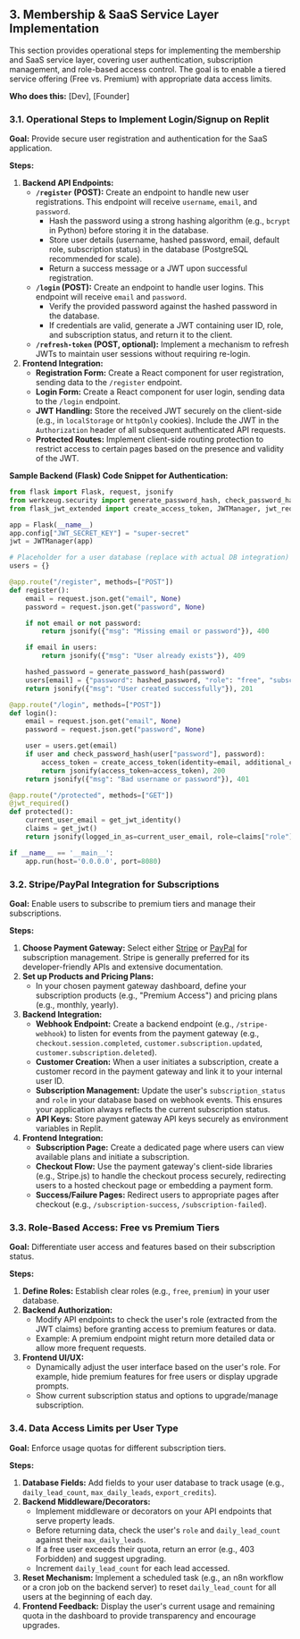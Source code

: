 ## 3. Membership & SaaS Service Layer Implementation

This section provides operational steps for implementing the membership and SaaS service layer, covering user authentication, subscription management, and role-based access control. The goal is to enable a tiered service offering (Free vs. Premium) with appropriate data access limits.

**Who does this:** [Dev], [Founder]

### 3.1. Operational Steps to Implement Login/Signup on Replit

**Goal:** Provide secure user registration and authentication for the SaaS application.

**Steps:**
1.  **Backend API Endpoints:**
    *   **`/register` (POST):** Create an endpoint to handle new user registrations. This endpoint will receive `username`, `email`, and `password`.
        *   Hash the password using a strong hashing algorithm (e.g., `bcrypt` in Python) before storing it in the database.
        *   Store user details (username, hashed password, email, default role, subscription status) in the database (PostgreSQL recommended for scale).
        *   Return a success message or a JWT upon successful registration.
    *   **`/login` (POST):** Create an endpoint to handle user logins. This endpoint will receive `email` and `password`.
        *   Verify the provided password against the hashed password in the database.
        *   If credentials are valid, generate a JWT containing user ID, role, and subscription status, and return it to the client.
    *   **`/refresh-token` (POST, optional):** Implement a mechanism to refresh JWTs to maintain user sessions without requiring re-login.
2.  **Frontend Integration:**
    *   **Registration Form:** Create a React component for user registration, sending data to the `/register` endpoint.
    *   **Login Form:** Create a React component for user login, sending data to the `/login` endpoint.
    *   **JWT Handling:** Store the received JWT securely on the client-side (e.g., in `localStorage` or `httpOnly` cookies). Include the JWT in the `Authorization` header of all subsequent authenticated API requests.
    *   **Protected Routes:** Implement client-side routing protection to restrict access to certain pages based on the presence and validity of the JWT.

**Sample Backend (Flask) Code Snippet for Authentication:**

```python
from flask import Flask, request, jsonify
from werkzeug.security import generate_password_hash, check_password_hash
from flask_jwt_extended import create_access_token, JWTManager, jwt_required, get_jwt_identity

app = Flask(__name__)
app.config["JWT_SECRET_KEY"] = "super-secret"
jwt = JWTManager(app)

# Placeholder for a user database (replace with actual DB integration)
users = {}

@app.route("/register", methods=["POST"])
def register():
    email = request.json.get("email", None)
    password = request.json.get("password", None)

    if not email or not password:
        return jsonify({"msg": "Missing email or password"}), 400

    if email in users:
        return jsonify({"msg": "User already exists"}), 409

    hashed_password = generate_password_hash(password)
    users[email] = {"password": hashed_password, "role": "free", "subscription_status": "inactive"}
    return jsonify({"msg": "User created successfully"}), 201

@app.route("/login", methods=["POST"])
def login():
    email = request.json.get("email", None)
    password = request.json.get("password", None)

    user = users.get(email)
    if user and check_password_hash(user["password"], password):
        access_token = create_access_token(identity=email, additional_claims={"role": user["role"], "subscription_status": user["subscription_status"]})
        return jsonify(access_token=access_token), 200
    return jsonify({"msg": "Bad username or password"}), 401

@app.route("/protected", methods=["GET"])
@jwt_required()
def protected():
    current_user_email = get_jwt_identity()
    claims = get_jwt()
    return jsonify(logged_in_as=current_user_email, role=claims["role"], subscription=claims["subscription_status"]), 200

if __name__ == '__main__':
    app.run(host='0.0.0.0', port=8080)
```

### 3.2. Stripe/PayPal Integration for Subscriptions

**Goal:** Enable users to subscribe to premium tiers and manage their subscriptions.

**Steps:**
1.  **Choose Payment Gateway:** Select either [Stripe](https://stripe.com/) or [PayPal](https://www.paypal.com/us/business/platforms-and-marketplaces) for subscription management. Stripe is generally preferred for its developer-friendly APIs and extensive documentation.
2.  **Set up Products and Pricing Plans:**
    *   In your chosen payment gateway dashboard, define your subscription products (e.g., "Premium Access") and pricing plans (e.g., monthly, yearly).
3.  **Backend Integration:**
    *   **Webhook Endpoint:** Create a backend endpoint (e.g., `/stripe-webhook`) to listen for events from the payment gateway (e.g., `checkout.session.completed`, `customer.subscription.updated`, `customer.subscription.deleted`).
    *   **Customer Creation:** When a user initiates a subscription, create a customer record in the payment gateway and link it to your internal user ID.
    *   **Subscription Management:** Update the user's `subscription_status` and `role` in your database based on webhook events. This ensures your application always reflects the current subscription status.
    *   **API Keys:** Store payment gateway API keys securely as environment variables in Replit.
4.  **Frontend Integration:**
    *   **Subscription Page:** Create a dedicated page where users can view available plans and initiate a subscription.
    *   **Checkout Flow:** Use the payment gateway's client-side libraries (e.g., Stripe.js) to handle the checkout process securely, redirecting users to a hosted checkout page or embedding a payment form.
    *   **Success/Failure Pages:** Redirect users to appropriate pages after checkout (e.g., `/subscription-success`, `/subscription-failed`).

### 3.3. Role-Based Access: Free vs Premium Tiers

**Goal:** Differentiate user access and features based on their subscription status.

**Steps:**
1.  **Define Roles:** Establish clear roles (e.g., `free`, `premium`) in your user database.
2.  **Backend Authorization:**
    *   Modify API endpoints to check the user's role (extracted from the JWT claims) before granting access to premium features or data.
    *   Example: A premium endpoint might return more detailed data or allow more frequent requests.
3.  **Frontend UI/UX:**
    *   Dynamically adjust the user interface based on the user's role. For example, hide premium features for free users or display upgrade prompts.
    *   Show current subscription status and options to upgrade/manage subscription.

### 3.4. Data Access Limits per User Type

**Goal:** Enforce usage quotas for different subscription tiers.

**Steps:**
1.  **Database Fields:** Add fields to your user database to track usage (e.g., `daily_lead_count`, `max_daily_leads`, `export_credits`).
2.  **Backend Middleware/Decorators:**
    *   Implement middleware or decorators on your API endpoints that serve property leads.
    *   Before returning data, check the user's `role` and `daily_lead_count` against their `max_daily_leads`.
    *   If a free user exceeds their quota, return an error (e.g., 403 Forbidden) and suggest upgrading.
    *   Increment `daily_lead_count` for each lead accessed.
3.  **Reset Mechanism:** Implement a scheduled task (e.g., an n8n workflow or a cron job on the backend server) to reset `daily_lead_count` for all users at the beginning of each day.
4.  **Frontend Feedback:** Display the user's current usage and remaining quota in the dashboard to provide transparency and encourage upgrades.
